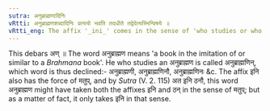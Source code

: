 ```yaml
---
sutra: अनुब्राह्मणादिनिः
vRtti: अनुब्राह्मणशब्दादिनिः प्रत्ययो भवति तदधीते तद्वेदेत्यस्मिन्विषये ॥
vRtti_eng: The affix '_ini_' comes in the sense of 'who studies or who knows', after the word '_anubrahmana_'.
---
```

This debars अण् ॥ The word अनुब्राह्मण means 'a book in the imitation of or similar to a _Brahmana_ book'. He who studies an अनुब्राह्मण is called अनुब्राह्मणिन्, which word is thus declined:- अनुब्राह्मणी, अनुब्राह्मणिनौ, अनुब्राह्मणिनः &c. The affix इनि also has the force of मतुप्, and by _Sutra_ (V. 2. 115) अत इनि ठनौ, this word अनुब्राह्मण might have taken both the affixes इनि and ठन् in the sense of मतुप्; but as a matter of fact, it only takes इनि in that sense.
